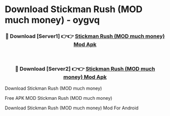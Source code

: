 # Download Stickman Rush (MOD much money) - oygvq



<div align="center">
<h3>🔴 Download [Server1] 👉👉 <a href="https://momento.my/?title=Stickman_Rush_(MOD_much_money)">Stickman Rush (MOD much money) Mod Apk</a></h3><br>

<h3>🔴 Download [Server2] 👉👉 <a href="https://momento.my/?title=Stickman_Rush_(MOD_much_money)">Stickman Rush (MOD much money) Mod Apk</a></h3>
</div>



Download Stickman Rush (MOD much money) 

Free APK MOD Stickman Rush (MOD much money) 

Download Stickman Rush (MOD much money) Mod For Android
